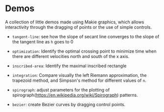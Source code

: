 # Demos

A collection of little demos made using Makie graphics, which allows interactivity through the dragging of points or the use of simple controls.

* `tangent-line`: see how the slope of secant line converges to the slope of the tangent line as `h` goes to 0

* `optimization`: Identify the optimal crossing point to minimize time when there are different velocities north and south of the x axis.

* `inscribed-area`: Identify the maximal inscribed rectangle

* `integration`: Compare visually the left Riemann approximation, the trapezoid method, and Simpson's method for different values of `n`.

* `spirograph`: adjust parameters for the plotting of spirograph(https://en.wikipedia.org/wiki/Spirograph) patterns.

* `bezier`: create Bezier curves by dragging control points.
